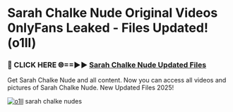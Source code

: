 # Sarah Chalke Nude Original Videos 0nlyFans Leaked - Files Updated! (o1ll)

<h3>🔴 CLICK HERE 🌐==►► <a href="https://tinyurl.com/5h6xmrr3" rel="nofollow">Sarah Chalke Nude Updated Files</a></h3>

Get Sarah Chalke Nude and all content. Now you can access all videos and pictures of Sarah Chalke Nude. New Updated Files 2025!

[![o1ll](https://i.imgur.com/KVD873Z.gif)](https://tinyurl.com/5h6xmrr3)
sarah chalke nudes